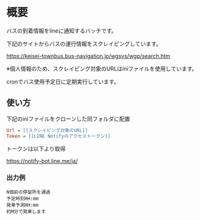 # 概要

バスの到着情報をlineに通知するバッチです。

下記のサイトからバスの運行情報をスクレイピングしています。

https://keisei-townbus.bus-navigation.jp/wgsys/wgp/search.htm

※個人情報のため、スクレイピング対象のURLはiniファイルを使用しています。

cronでバス使用予定日に定期実行しています。

## 使い方

下記のiniファイルをクローンした同フォルダに配置

``` bus_departure.ini
Url = [[スクレイピング対象のURL]]
Token = [[LINE Notifyのアクセストークン]]
```

トークンは以下より取得


https://notify-bot.line.me/ja/



### 出力例
```
N個前の停留所を通過
予定時刻HH:mm
発車予測HH:mm
約M分で発車します
```

